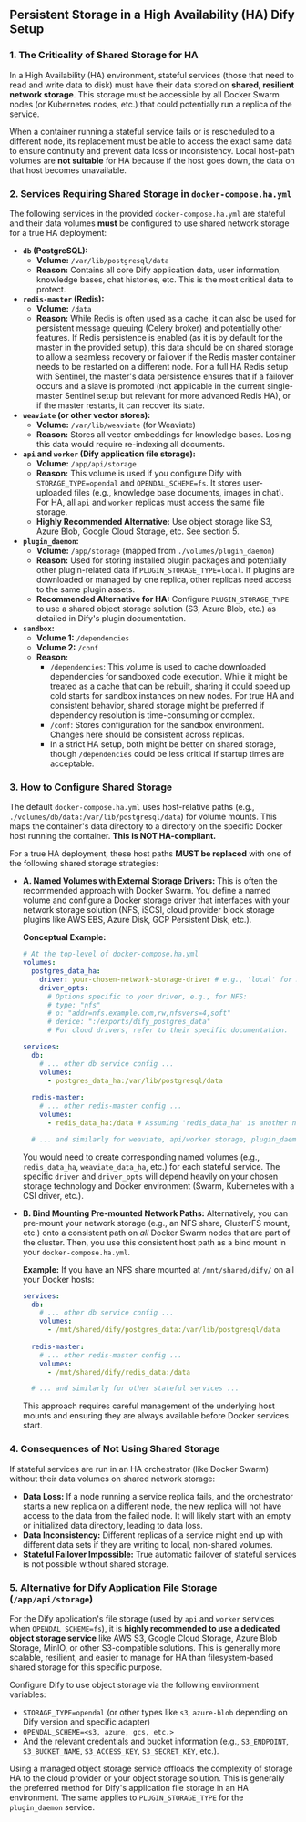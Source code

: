 ## Persistent Storage in a High Availability (HA) Dify Setup

### 1. The Criticality of Shared Storage for HA

In a High Availability (HA) environment, stateful services (those that need to read and write data to disk) must have their data stored on **shared, resilient network storage**. This storage must be accessible by all Docker Swarm nodes (or Kubernetes nodes, etc.) that could potentially run a replica of the service.

When a container running a stateful service fails or is rescheduled to a different node, its replacement must be able to access the exact same data to ensure continuity and prevent data loss or inconsistency. Local host-path volumes are **not suitable** for HA because if the host goes down, the data on that host becomes unavailable.

### 2. Services Requiring Shared Storage in `docker-compose.ha.yml`

The following services in the provided `docker-compose.ha.yml` are stateful and their data volumes **must** be configured to use shared network storage for a true HA deployment:

*   **`db` (PostgreSQL):**
    *   **Volume:** `/var/lib/postgresql/data`
    *   **Reason:** Contains all core Dify application data, user information, knowledge bases, chat histories, etc. This is the most critical data to protect.
*   **`redis-master` (Redis):**
    *   **Volume:** `/data`
    *   **Reason:** While Redis is often used as a cache, it can also be used for persistent message queuing (Celery broker) and potentially other features. If Redis persistence is enabled (as it is by default for the master in the provided setup), this data should be on shared storage to allow a seamless recovery or failover if the Redis master container needs to be restarted on a different node. For a full HA Redis setup with Sentinel, the master's data persistence ensures that if a failover occurs and a slave is promoted (not applicable in the current single-master Sentinel setup but relevant for more advanced Redis HA), or if the master restarts, it can recover its state.
*   **`weaviate` (or other vector stores):**
    *   **Volume:** `/var/lib/weaviate` (for Weaviate)
    *   **Reason:** Stores all vector embeddings for knowledge bases. Losing this data would require re-indexing all documents.
*   **`api` and `worker` (Dify application file storage):**
    *   **Volume:** `/app/api/storage`
    *   **Reason:** This volume is used if you configure Dify with `STORAGE_TYPE=opendal` and `OPENDAL_SCHEME=fs`. It stores user-uploaded files (e.g., knowledge base documents, images in chat). For HA, all `api` and `worker` replicas must access the same file storage.
    *   **Highly Recommended Alternative:** Use object storage like S3, Azure Blob, Google Cloud Storage, etc. See section 5.
*   **`plugin_daemon`:**
    *   **Volume:** `/app/storage` (mapped from `./volumes/plugin_daemon`)
    *   **Reason:** Used for storing installed plugin packages and potentially other plugin-related data if `PLUGIN_STORAGE_TYPE=local`. If plugins are downloaded or managed by one replica, other replicas need access to the same plugin assets.
    *   **Recommended Alternative for HA:** Configure `PLUGIN_STORAGE_TYPE` to use a shared object storage solution (S3, Azure Blob, etc.) as detailed in Dify's plugin documentation.
*   **`sandbox`:**
    *   **Volume 1:** `/dependencies`
    *   **Volume 2:** `/conf`
    *   **Reason:**
        *   `/dependencies`: This volume is used to cache downloaded dependencies for sandboxed code execution. While it might be treated as a cache that can be rebuilt, sharing it could speed up cold starts for sandbox instances on new nodes. For true HA and consistent behavior, shared storage might be preferred if dependency resolution is time-consuming or complex.
        *   `/conf`: Stores configuration for the sandbox environment. Changes here should be consistent across replicas.
        *   In a strict HA setup, both might be better on shared storage, though `/dependencies` could be less critical if startup times are acceptable.

### 3. How to Configure Shared Storage

The default `docker-compose.ha.yml` uses host-relative paths (e.g., `./volumes/db/data:/var/lib/postgresql/data`) for volume mounts. This maps the container's data directory to a directory on the specific Docker host running the container. **This is NOT HA-compliant.**

For a true HA deployment, these host paths **MUST be replaced** with one of the following shared storage strategies:

*   **A. Named Volumes with External Storage Drivers:**
    This is often the recommended approach with Docker Swarm. You define a named volume and configure a Docker storage driver that interfaces with your network storage solution (NFS, iSCSI, cloud provider block storage plugins like AWS EBS, Azure Disk, GCP Persistent Disk, etc.).

    **Conceptual Example:**

    ```yaml
    # At the top-level of docker-compose.ha.yml
    volumes:
      postgres_data_ha:
        driver: your-chosen-network-storage-driver # e.g., 'local' for NFS if pre-configured, or a cloud plugin
        driver_opts:
          # Options specific to your driver, e.g., for NFS:
          # type: "nfs"
          # o: "addr=nfs.example.com,rw,nfsvers=4,soft"
          # device: ":/exports/dify_postgres_data"
          # For cloud drivers, refer to their specific documentation.

    services:
      db:
        # ... other db service config ...
        volumes:
          - postgres_data_ha:/var/lib/postgresql/data
      
      redis-master:
        # ... other redis-master config ...
        volumes:
          - redis_data_ha:/data # Assuming 'redis_data_ha' is another named volume

      # ... and similarly for weaviate, api/worker storage, plugin_daemon, sandbox ...
    ```
    You would need to create corresponding named volumes (e.g., `redis_data_ha`, `weaviate_data_ha`, etc.) for each stateful service. The specific `driver` and `driver_opts` will depend heavily on your chosen storage technology and Docker environment (Swarm, Kubernetes with a CSI driver, etc.).

*   **B. Bind Mounting Pre-mounted Network Paths:**
    Alternatively, you can pre-mount your network storage (e.g., an NFS share, GlusterFS mount, etc.) onto a consistent path on *all* Docker Swarm nodes that are part of the cluster. Then, you use this consistent host path as a bind mount in your `docker-compose.ha.yml`.

    **Example:**
    If you have an NFS share mounted at `/mnt/shared/dify/` on all your Docker hosts:

    ```yaml
    services:
      db:
        # ... other db service config ...
        volumes:
          - /mnt/shared/dify/postgres_data:/var/lib/postgresql/data
      
      redis-master:
        # ... other redis-master config ...
        volumes:
          - /mnt/shared/dify/redis_data:/data

      # ... and similarly for other stateful services ...
    ```
    This approach requires careful management of the underlying host mounts and ensuring they are always available before Docker services start.

### 4. Consequences of Not Using Shared Storage

If stateful services are run in an HA orchestrator (like Docker Swarm) without their data volumes on shared network storage:

*   **Data Loss:** If a node running a service replica fails, and the orchestrator starts a new replica on a different node, the new replica will not have access to the data from the failed node. It will likely start with an empty or initialized data directory, leading to data loss.
*   **Data Inconsistency:** Different replicas of a service might end up with different data sets if they are writing to local, non-shared volumes.
*   **Stateful Failover Impossible:** True automatic failover of stateful services is not possible without shared storage.

### 5. Alternative for Dify Application File Storage (`/app/api/storage`)

For the Dify application's file storage (used by `api` and `worker` services when `OPENDAL_SCHEME=fs`), it is **highly recommended to use a dedicated object storage service** like AWS S3, Google Cloud Storage, Azure Blob Storage, MinIO, or other S3-compatible solutions. This is generally more scalable, resilient, and easier to manage for HA than filesystem-based shared storage for this specific purpose.

Configure Dify to use object storage via the following environment variables:

*   `STORAGE_TYPE=opendal` (or other types like `s3`, `azure-blob` depending on Dify version and specific adapter)
*   `OPENDAL_SCHEME=<s3, azure, gcs, etc.>`
*   And the relevant credentials and bucket information (e.g., `S3_ENDPOINT`, `S3_BUCKET_NAME`, `S3_ACCESS_KEY`, `S3_SECRET_KEY`, etc.).

Using a managed object storage service offloads the complexity of storage HA to the cloud provider or your object storage solution. This is generally the preferred method for Dify's application file storage in an HA environment. The same applies to `PLUGIN_STORAGE_TYPE` for the `plugin_daemon` service.
